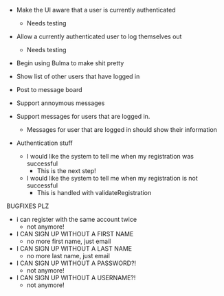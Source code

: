 - Make the UI aware that a user is currently authenticated
  - Needs testing

- Allow a currently authenticated user to log themselves out
  - Needs testing

- Begin using Bulma to make shit pretty 

- Show list of other users that have logged in

- Post to message board
- Support annoymous messages
- Support messages for users that are logged in.
  - Messages for user that are logged in should show their information

- Authentication stuff
  - I would like the system to tell me when my registration was successful
	- This is the next step!
  - I would like the system to tell me when my registration is not successful
	- This is handled with validateRegistration

BUGFIXES PLZ
  - i can register with the same account twice
    - not anymore!
  - I CAN SIGN UP WITHOUT A FIRST NAME
    - no more first name, just email
  - I CAN SIGN UP WITHOUT A LAST NAME
    - no more last name, just email
  - I CAN SIGN UP WITHOUT A PASSWORD?!
    - not anymore!
  - I CAN SIGN UP WITHOUT A USERNAME?!
    - not anymore!
